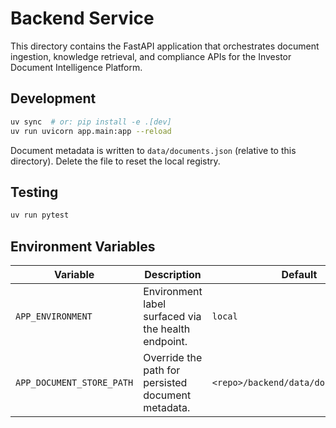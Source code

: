 # Backend Service

This directory contains the FastAPI application that orchestrates document ingestion, knowledge retrieval, and compliance APIs for the Investor Document Intelligence Platform.

## Development

```bash
uv sync  # or: pip install -e .[dev]
uv run uvicorn app.main:app --reload
```

Document metadata is written to `data/documents.json` (relative to this directory). Delete the file to reset the local registry.

## Testing

```bash
uv run pytest
```

## Environment Variables

| Variable | Description | Default |
|----------|-------------|---------|
| `APP_ENVIRONMENT` | Environment label surfaced via the health endpoint. | `local` |
| `APP_DOCUMENT_STORE_PATH` | Override the path for persisted document metadata. | `<repo>/backend/data/documents.json` |
